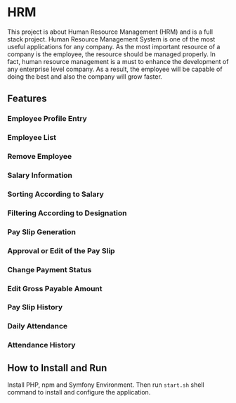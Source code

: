 # HRM

This project is about Human Resource Management (HRM) and is a full stack project. Human Resource Management System is one of the most useful applications for any company. As the most important resource of a company is the employee, the resource should be managed properly. In fact, human resource management is a must to enhance the development of any enterprise level company. As a result, the employee will be capable of doing the best and also the company will grow faster.

## Features

### Employee Profile Entry
### Employee List
### Remove Employee
### Salary Information
### Sorting According to Salary
### Filtering According to Designation
### Pay Slip Generation
### Approval or Edit of the Pay Slip
### Change Payment Status
### Edit Gross Payable Amount
### Pay Slip History
### Daily Attendance
### Attendance History

## How to Install and Run

Install PHP, npm and Symfony Environment. Then run ```start.sh``` shell command to install and configure the application.
